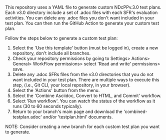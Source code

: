 This repository uses a YAML file to generate custom NDcPPv.3.0 test plans. Each v3.0 directory include a set of .adoc files with each SFR's evaluation activities. You can delete any .adoc files you don't want included in your test plan. You can then run the GitHub Action to generate your custom test plan.

Follow the steps below to generate a custom test plan:

1. Select the 'Use this template' button (must be logged in), create a new repository, don't include all branches.
2. Check your repository permissions by going to Settings> Actions> General> WorkFlow permissions> select 'Read and write' permissions> save.
3. Delete any .adoc SFRs files from the v3.0 directories that you do not want included in your test plan. There are multiple ways to execute this step, (i.e., Git CLI, your local repository, in your browser).
4. Select the 'Actions' button from the menu.
5. Select the 'Combine Asciidoc, Convert to HTML, and Commit' workflow.
6. Select 'Run workflow'. You can watch the status of the workflow as it runs (30 to 60 seconds typically).
7. Return to your branch's main page and download the 'combined-testplan.adoc' and/or 'testplan.html' documents.

NOTE: Consider creating a new branch for each custom test plan you want to generate.
